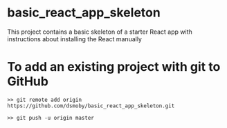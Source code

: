 # basic_react_app_skeleton

This project contains a basic skeleton of a starter React app with instructions about installing the React manually  



# To add an existing project with git to GitHub

`>> git remote add origin https://github.com/dsmoby/basic_react_app_skeleton.git`

`>> git push -u origin master`
